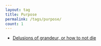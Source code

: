 ```yaml
---
layout: tag
title: Purpose
permalink: /tags/purpose/
count: 1
---
```


- [Delusions of grandeur, or how to not die](https://fragments.jakelee.co.uk/delusions-of-grandeur/)
